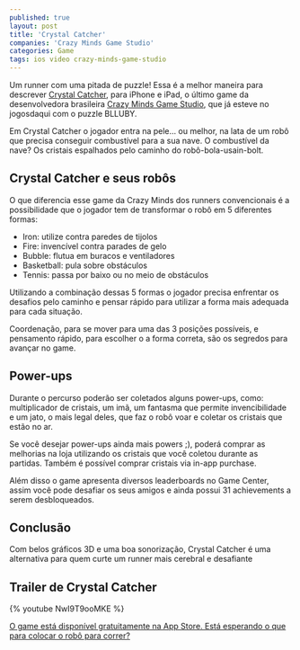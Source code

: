 ```yaml
---
published: true
layout: post
title: 'Crystal Catcher'
companies: 'Crazy Minds Game Studio'
categories: Game
tags: ios video crazy-minds-game-studio
---
```

Um runner com uma pitada de puzzle! Essa é a melhor maneira para descrever [Crystal Catcher](http://site.crazyminds.net/p/crystal-catcher.html), para iPhone e iPad, o último game da desenvolvedora brasileira [Crazy Minds Game Studio](http://site.crazyminds.net), que já esteve no jogosdaqui com o puzzle BLLUBY.

Em Crystal Catcher o jogador entra na pele… ou melhor, na lata de um robô que precisa conseguir combustível para a sua nave. O combustível da nave? Os cristais espalhados pelo caminho do robô-bola-usain-bolt.

## Crystal Catcher e seus robôs
O que diferencia esse game da Crazy Minds dos runners convencionais é a possibilidade que o jogador tem de transformar o robô em 5 diferentes formas:

* Iron: utilize contra paredes de tijolos
* Fire: invencível contra parades de gelo
* Bubble: flutua em buracos e ventiladores
* Basketball: pula sobre obstáculos
* Tennis: passa por baixo ou no meio de obstáculos

Utilizando a combinação dessas 5 formas o jogador precisa enfrentar os desafios pelo caminho e pensar rápido para utilizar a forma mais adequada para cada situação.

Coordenação, para se mover para uma das 3 posições possíveis, e pensamento rápido, para escolher o a forma correta, são os segredos para avançar no game.

## Power-ups
Durante o percurso poderão ser coletados alguns power-ups, como: multiplicador de cristais, um imã, um fantasma que permite invencibilidade e um jato, o mais legal deles, que faz o robô voar e coletar os cristais que estão no ar.

Se você desejar power-ups ainda mais powers ;), poderá comprar as melhorias na loja utilizando os cristais que você coletou durante as partidas. Também é possível comprar cristais via in-app purchase.

Além disso o game apresenta diversos leaderboards no Game Center, assim você pode desafiar os seus amigos e ainda possui 31 achievements a serem desbloqueados.


## Conclusão
Com belos gráficos 3D e uma boa sonorização, Crystal Catcher é uma alternativa para quem curte um runner mais cerebral e desafiante

## Trailer de Crystal Catcher

{% youtube NwI9T9ooMKE %}

[O game está disponível gratuitamente na App Store. Está esperando o que para colocar o robô para correr?](http://itunes.apple.com/us/app/crystal-catcher/id543078952?l=pt&amp;ls=1&amp;mt=8)
